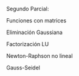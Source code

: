 Segundo Parcial:

Funciones con matrices

Eliminación Gaussiana

Factorización LU

Newton-Raphson no lineal

Gauss-Seidel
